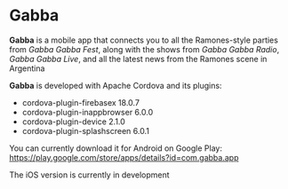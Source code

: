 <h1>Gabba</h1>

**Gabba** is a mobile app that connects you to all the Ramones-style parties from _Gabba Gabba Fest_, along with the shows from _Gabba Gabba Radio_, _Gabba Gabba Live_, and all the latest news from the Ramones scene in Argentina




**Gabba** is developed with Apache Cordova and its plugins:

- cordova-plugin-firebasex 18.0.7
- cordova-plugin-inappbrowser 6.0.0
- cordova-plugin-device 2.1.0
- cordova-plugin-splashscreen 6.0.1



You can currently download it for Android on Google Play: https://play.google.com/store/apps/details?id=com.gabba.app

The iOS version is currently in development
